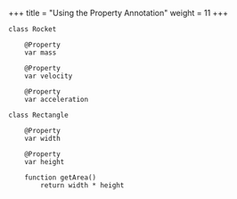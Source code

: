 +++
title = "Using the Property Annotation"
weight = 11
+++

```
class Rocket

    @Property
    var mass

    @Property
    var velocity

    @Property
    var acceleration
```

```
class Rectangle

    @Property
    var width

    @Property
    var height

    function getArea()
        return width * height
```